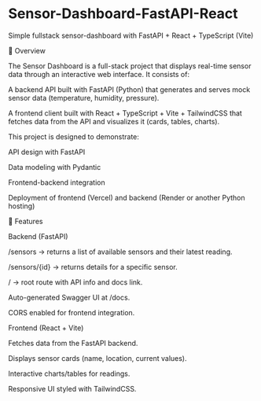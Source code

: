 # Sensor-Dashboard-FastAPI-React
Simple fullstack sensor-dashboard with FastAPI + React + TypeScript (Vite)

📌 Overview

The Sensor Dashboard is a full-stack project that displays real-time sensor data through an interactive web interface. It consists of:

A backend API built with FastAPI (Python) that generates and serves mock sensor data (temperature, humidity, pressure).

A frontend client built with React + TypeScript + Vite + TailwindCSS that fetches data from the API and visualizes it (cards, tables, charts).

This project is designed to demonstrate:

API design with FastAPI

Data modeling with Pydantic

Frontend-backend integration

Deployment of frontend (Vercel) and backend (Render or another Python hosting)

🚀 Features

Backend (FastAPI)

/sensors → returns a list of available sensors and their latest reading.

/sensors/{id} → returns details for a specific sensor.

/ → root route with API info and docs link.

Auto-generated Swagger UI at /docs.

CORS enabled for frontend integration.

Frontend (React + Vite)

Fetches data from the FastAPI backend.

Displays sensor cards (name, location, current values).

Interactive charts/tables for readings.

Responsive UI styled with TailwindCSS.